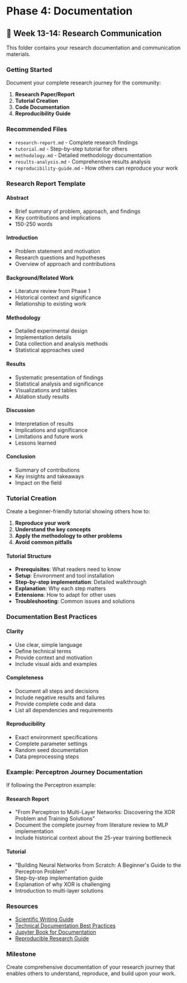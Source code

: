 # Phase 4: Documentation

## 📝 Week 13-14: Research Communication

This folder contains your research documentation and communication materials.

### Getting Started

Document your complete research journey for the community:

1. **Research Paper/Report**
2. **Tutorial Creation**
3. **Code Documentation**
4. **Reproducibility Guide**

### Recommended Files

- `research-report.md` - Complete research findings
- `tutorial.md` - Step-by-step tutorial for others
- `methodology.md` - Detailed methodology documentation
- `results-analysis.md` - Comprehensive results analysis
- `reproducibility-guide.md` - How others can reproduce your work

### Research Report Template

#### Abstract
- Brief summary of problem, approach, and findings
- Key contributions and implications
- 150-250 words

#### Introduction
- Problem statement and motivation
- Research questions and hypotheses
- Overview of approach and contributions

#### Background/Related Work
- Literature review from Phase 1
- Historical context and significance
- Relationship to existing work

#### Methodology
- Detailed experimental design
- Implementation details
- Data collection and analysis methods
- Statistical approaches used

#### Results
- Systematic presentation of findings
- Statistical analysis and significance
- Visualizations and tables
- Ablation study results

#### Discussion
- Interpretation of results
- Implications and significance
- Limitations and future work
- Lessons learned

#### Conclusion
- Summary of contributions
- Key insights and takeaways
- Impact on the field

### Tutorial Creation

Create a beginner-friendly tutorial showing others how to:

1. **Reproduce your work**
2. **Understand the key concepts**
3. **Apply the methodology to other problems**
4. **Avoid common pitfalls**

#### Tutorial Structure
- **Prerequisites**: What readers need to know
- **Setup**: Environment and tool installation
- **Step-by-step implementation**: Detailed walkthrough
- **Explanation**: Why each step matters
- **Extensions**: How to adapt for other uses
- **Troubleshooting**: Common issues and solutions

### Documentation Best Practices

#### Clarity
- Use clear, simple language
- Define technical terms
- Provide context and motivation
- Include visual aids and examples

#### Completeness
- Document all steps and decisions
- Include negative results and failures
- Provide complete code and data
- List all dependencies and requirements

#### Reproducibility
- Exact environment specifications
- Complete parameter settings
- Random seed documentation
- Data preprocessing steps

### Example: Perceptron Journey Documentation

If following the Perceptron example:

#### Research Report
- "From Perceptron to Multi-Layer Networks: Discovering the XOR Problem and Training Solutions"
- Document the complete journey from literature review to MLP implementation
- Include historical context about the 25-year training bottleneck

#### Tutorial
- "Building Neural Networks from Scratch: A Beginner's Guide to the Perceptron Problem"
- Step-by-step implementation guide
- Explanation of why XOR is challenging
- Introduction to multi-layer solutions

### Resources

- [Scientific Writing Guide](https://www.nature.com/articles/d41586-019-02918-5)
- [Technical Documentation Best Practices](https://www.writethedocs.org/guide/)
- [Jupyter Book for Documentation](https://jupyterbook.org/intro.html)
- [Reproducible Research Guide](https://the-turing-way.netlify.app/reproducible-research/reproducible-research.html)

### Milestone

Create comprehensive documentation of your research journey that enables others to understand, reproduce, and build upon your work.

